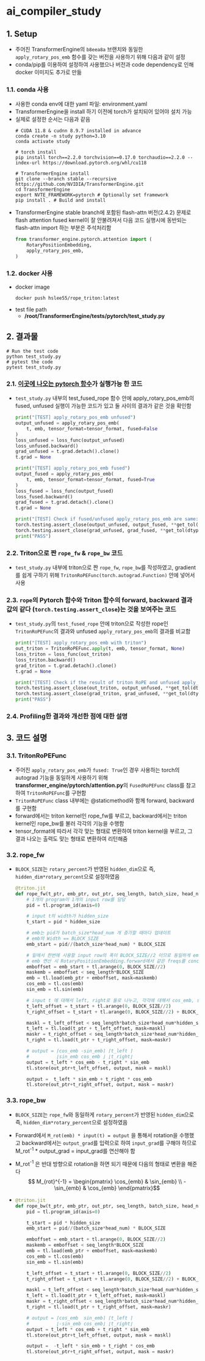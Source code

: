 # ai_compiler_study
## 1. Setup
- 주어진 TransformerEngine의 `b8eea8a` 브랜치와 동일한 `apply_rotary_pos_emb` 함수를 갖는 버전을 사용하기 위해 다음과 같이 설정
- conda/pip를 이용하여 설정하여 사용했으나 버전과 code dependency로 인해 docker 이미지도 추가로 만듦
### 1.1. conda 사용
- 사용한 conda env에 대한 yaml 파일: environment.yaml
- TransformerEngine을 install 하기 이전에 torch가 설치되어 있어야 설치 가능
- 실제로 설정한 순서는 다음과 같음
    ```shell
    # CUDA 11.8 & cudnn 8.9.7 installed in advance
    conda create -n study python=3.10
    conda activate study
    
    # torch install
    pip install torch==2.2.0 torchvision==0.17.0 torchaudio==2.2.0 --index-url https://download.pytorch.org/whl/cu118

    # TransformerEngine install
    git clone --branch stable --recursive https://github.com/NVIDIA/TransformerEngine.git
    cd TransformerEngine
    export NVTE_FRAMEWORK=pytorch # Optionally set framework
    pip install . # Build and install
    ```
- TransformerEngine stable branch에 포함된 flash-attn 버전(2.4.2) 문제로 flash attention fused kernel이 잘 안불려져서 다음 코드 실행시에 동반되는 flash-attn import 하는 부분은 주석처리함
    ```python
    from transformer_engine.pytorch.attention import (
        RotaryPositionEmbedding,
        apply_rotary_pos_emb,
    )
    ```
### 1.2. docker 사용
- docker image
    ```shell
    docker push hslee55/rope_triton:latest
    ```
- test file path
    - **/root/TransformerEngine/tests/pytorch/test_study.py**


## 2. 결과물
```shell
# Run the test code
python test_study.py
# pytest the code
pytest test_study.py
```
### 2.1. [**이곳에 나오는 pytorch 함수**](https://github.com/NVIDIA/TransformerEngine/blob/b8eea8aaa94bb566c3a12384eda064bda8ac4fd7/transformer_engine/pytorch/attention.py#L1170-L1230)가 실행가능 한 코드
- `test_study.py` 내부의 test_fused_rope 함수 안에 apply_rotary_pos_emb의 fused, unfused 실행이 가능한 코드가 있고 둘 사이의 결과가 같은 것을 확인함
    ```python
    print("[TEST] apply_rotary_pos_emb unfused")
    output_unfused = apply_rotary_pos_emb(
        t, emb, tensor_format=tensor_format, fused=False
    )
    loss_unfused = loss_func(output_unfused)
    loss_unfused.backward()
    grad_unfused = t.grad.detach().clone()
    t.grad = None

    print("[TEST] apply_rotary_pos_emb fused")
    output_fused = apply_rotary_pos_emb(
        t, emb, tensor_format=tensor_format, fused=True
    )
    loss_fused = loss_func(output_fused)
    loss_fused.backward()
    grad_fused = t.grad.detach().clone()
    t.grad = None

    print("[TEST] Check if fused/unfused apply_rotary_pos_emb are same:", end=" ")
    torch.testing.assert_close(output_unfused, output_fused, **get_tol(dtype))
    torch.testing.assert_close(grad_unfused, grad_fused, **get_tol(dtype))
    print("PASS")
    ```

### 2.2. Triton으로 짠 `rope_fw` & `rope_bw` 코드
- `test_study.py` 내부에 triton으로 짠 `rope_fw`, `rope_bw`를 작성하였고, gradient를 쉽게 구하기 위해 `TritonRoPEFunc(torch.autograd.Function)` 안에 넣어서 사용

### 2.3. `rope`의 Pytorch 함수와 Triton 함수의 forward, backward 결과 값의 같다 (`torch.testing.assert_close`)는 것을 보여주는 코드
- `test_study.py`의 `test_fused_rope` 안에 triton으로 작성한 rope인 `TritonRoPEFunc`의 결과와 unfused `apply_rotary_pos_emb`의 결과를 비교함
    ```python
    print("[TEST] apply_rotary_pos_emb with triton")
    out_triton = TritonRoPEFunc.apply(t, emb, tensor_format, None)
    loss_triton = loss_func(out_triton)
    loss_triton.backward()
    grad_triton = t.grad.detach().clone()
    t.grad = None

    print("[TEST] Check if the result of triton RoPE and unfused apply_rotary_pos_emb are same:", end=" ")
    torch.testing.assert_close(out_triton, output_unfused, **get_tol(dtype))
    torch.testing.assert_close(grad_triton, grad_unfused, **get_tol(dtype))
    print("PASS")
    ```

### 2.4. Profiling한 결과와 개선한 점에 대한 설명

## 3. 코드 설명
### 3.1. TritonRoPEFunc
- 주어진 `apply_rotary_pos_emb`가 `fused: True`인 경우 사용하는 torch의 autograd 기능을 동일하게 사용하기 위해 **transformer_engine/pytorch/attention.py**의 `FusedRoPEFunc` class를 참고하여 `TritonRoPEFunc`를 구현함
- `TritonRoPEFunc` class 내부에는 @staticmethod와 함께 forward, backward를 구현함
- forward에서는 triton kernel인 rope_fw를 부르고, backward에서는 triton kernel인 rope_bw를 불러 각각의 기능을 수행함
- tensor_format에 따라서 각각 맞는 형태로 변환하여 triton kernel을 부르고, 그 결과 나오는 출력도 맞는 형태로 변환하여 리턴해줌

### 3.2. rope_fw
- `BLOCK_SIZE`는 `rotary_percent`가 반영된 `hidden_dim`으로 즉, `hidden_dim*rotary_percent`으로 설정하였음
    ```python
    @triton.jit
    def rope_fw(t_ptr, emb_ptr, out_ptr, seq_length, batch_size, head_num, hidden_size, BLOCK_SIZE:tl.constexpr):
        # 1개의 program이 1개의 input row를 담당
        pid = tl.program_id(axis=0)

        # input t의 width가 hidden_size
        t_start = pid * hidden_size

        # emb는 pid가 batch_size*head_num 개 증가할 때마다 업데이트
        # emb의 Width == BLOCK_SIZE
        emb_start = pid//(batch_size*head_num) * BLOCK_SIZE

        # 밑에서 한번에 사용할 input row의 폭이 BLOCK_SIZE//2 이므로 동일하게 emboffset도 BLOCK_SIZE//2만 load
        # emb 연산 시 RotaryPositionEmbedding.forward에서 같은 freqs를 concat하므로 BLOCK_SIZE//2를 load하고 두번 반복해서 사용 가능
        emboffset = emb_start + tl.arange(0, BLOCK_SIZE//2)
        maskemb = emboffset < seq_length*BLOCK_SIZE
        emb = tl.load(emb_ptr + emboffset, mask=maskemb)
        cos_emb = tl.cos(emb)
        sin_emb = tl.sin(emb)

        # input t 에 대해서 left, right로 둘로 나누고, 각각에 대해서 cos_emb, sin_emb에 맞는 elemwise mult.를 해준다
        t_left_offset = t_start + tl.arange(0, BLOCK_SIZE//2)
        t_right_offset = t_start + tl.arange(0, BLOCK_SIZE//2) + BLOCK_SIZE//2

        maskl = t_left_offset < seq_length*batch_size*head_num*hidden_size
        t_left = tl.load(t_ptr + t_left_offset, mask=maskl)
        maskr = t_right_offset < seq_length*batch_size*head_num*hidden_size
        t_right = tl.load(t_ptr + t_right_offset, mask=maskr)

        # output = ⌈cos_emb -sin_emb⌉ ⌈t_left ⌉
        #          ⌊sin_emb cos_emb ⌋ ⌊t_right⌋
        output = t_left * cos_emb - t_right * sin_emb
        tl.store(out_ptr+t_left_offset, output, mask = maskl)

        output =  t_left * sin_emb + t_right * cos_emb
        tl.store(out_ptr+t_right_offset, output, mask = maskr)
    ```

### 3.3. rope_bw
- `BLOCK_SIZE`는 `rope_fw`와 동일하게 `rotary_percent`가 반영된 `hidden_dim`으로 즉, `hidden_dim*rotary_percent`으로 설정하였음
- Forward에서 `M_rot(emb) * input(t) = output` 을 통해서 rotation을 수행했고 backward에서는 `output_grad`를 입력으로 하여 `input_grad`를 구해야 하므로 M_rot<sup>-1</sup> * output_grad = input_grad를 연산해야 함
- M_rot<sup>-1</sup> 은 반대 방향으로 rotation을 하면 되기 때문에 다음의 형태로 변환을 해준다
$$
M_{rot}^{-1} =
\begin{pmatrix}
\cos_{emb} & \sin_{emb} \\
-\sin_{emb} & \cos_{emb}
\end{pmatrix}$$

- 
    ```python
    @triton.jit
    def rope_bw(t_ptr, emb_ptr, out_ptr, seq_length, batch_size, head_num, hidden_size, BLOCK_SIZE:tl.constexpr):
        pid = tl.program_id(axis=0)

        t_start = pid * hidden_size
        emb_start = pid//(batch_size*head_num) * BLOCK_SIZE

        emboffset = emb_start + tl.arange(0, BLOCK_SIZE//2)
        maskemb = emboffset < seq_length*BLOCK_SIZE
        emb = tl.load(emb_ptr + emboffset, mask=maskemb)
        cos_emb = tl.cos(emb)
        sin_emb = tl.sin(emb)

        t_left_offset = t_start + tl.arange(0, BLOCK_SIZE//2)
        t_right_offset = t_start + tl.arange(0, BLOCK_SIZE//2) + BLOCK_SIZE//2

        maskl = t_left_offset < seq_length*batch_size*head_num*hidden_size
        t_left = tl.load(t_ptr + t_left_offset, mask=maskl)
        maskr = t_right_offset < seq_length*batch_size*head_num*hidden_size
        t_right = tl.load(t_ptr + t_right_offset, mask=maskr)

        # output = ⌈cos_emb  sin_emb⌉ ⌈t_left ⌉
        #          ⌊-sin_emb cos_emb⌋ ⌊t_right⌋
        output = t_left * cos_emb + t_right * sin_emb
        tl.store(out_ptr+t_left_offset, output, mask = maskl)

        output =  -t_left * sin_emb + t_right * cos_emb
        tl.store(out_ptr+t_right_offset, output, mask = maskr)
    ```